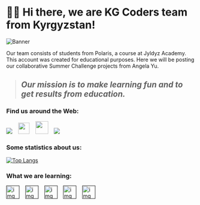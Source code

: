 # 👋🏻 Hi there, we are KG Coders team from Kyrgyzstan!
![Banner](https://user-images.githubusercontent.com/88536646/130365324-6eb8e27d-05ab-41d3-8bc4-b3e8f852750a.gif)

Our team consists of students from Polaris, a course at Jyldyz Academy. This account was created for educational purposes. Here we will be posting our collaborative Summer Challenge projects from Angela Yu.
####
> ## *Our mission is to make learning fun and to get results from education.*

### Find us around the Web:
[<img src="https://user-images.githubusercontent.com/88536646/130366607-6d73a0bc-b352-4376-a37c-9ad31362ac01.png">](https://www.instagram.com/kgcoders/)&nbsp;&nbsp;&nbsp;
[<img width="30" src="https://user-images.githubusercontent.com/88536646/130366609-5a7d8683-3299-468f-bc28-41aacbe4b74e.png">](https://tabby-nova-047.notion.site/dea6bf10e26c415096d6443c6f30e4a8)&nbsp;&nbsp;&nbsp;
[<img width="34" src="https://user-images.githubusercontent.com/88536646/130366610-375d7a34-c007-454a-b364-3adb76b3f8f3.png">](https://www.youtube.com/channel/UC8I7hGoXCvWvc6OFfnJJNMQ/playlists)&nbsp;&nbsp;&nbsp;
<a href="mailto:kgcoders.pls@gmail.com"><img src="https://user-images.githubusercontent.com/88536646/130366604-466e8a02-90b4-49f1-a006-7ce29615e6e8.png"></a>

### Some statistics about us:
[![Top Langs](https://github-readme-stats.vercel.app/api/top-langs/?username=kgCoders&layout=compact&theme=dark)](https://github.com/kgCoders/github-readme-stats)

### What we are learning:
[<img src="https://user-images.githubusercontent.com/88536646/130368784-5514a4ac-2137-4f64-9404-b32f3e63dbba.png" width="35" alt="img">]()&nbsp;&nbsp;&nbsp;
[<img src="https://user-images.githubusercontent.com/88536646/130368785-9ea889f6-be70-4a02-9a13-7c6153f68f13.png" width="35" alt="img">]()&nbsp;&nbsp;&nbsp;
[<img src="https://user-images.githubusercontent.com/88536646/130368786-18f2e69d-2414-407e-8647-4ea91e618725.png" width="35" alt="img">]()&nbsp;&nbsp;&nbsp;
[<img src="https://user-images.githubusercontent.com/88536646/130368787-0b197512-5296-42ff-b290-327d28e28733.png" width="35" alt="img">]()&nbsp;&nbsp;&nbsp;
[<img src="https://user-images.githubusercontent.com/88536646/130368788-211d99f4-90b1-4588-8084-cc1b0df1ca87.png" width="35" alt="img">]()&nbsp;&nbsp;&nbsp;








